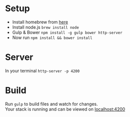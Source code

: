 Setup
=====
- Install homebrew from [here](http://brew.sh)
- Install node.js `brew install node`
- Gulp & Bower `npm install -g gulp bower http-server`
- Now run `npm install && bower install`


Server
======
In your terminal `http-server -p 4200`

Build
======
Run `gulp` to build files and watch for changes.     
Your stack is running and can be viewed on [localhost:4200](http://localhost:4200)
